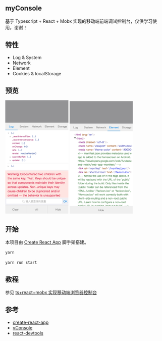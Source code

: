 ## myConsole

基于 Typescript + React + Mobx
实现的移动端前端调试控制台，仅供学习使用，谢谢！

## 特性

- Log & System
- Network
- Element
- Cookies & localStorage

## 预览

<p>
    <img src="./doc/imgs/preview1.png" width="200">
    <img src="./doc/imgs/preview2.png" width="200">
</p>

## 开始

本项目由 [Create React App](https://github.com/facebookincubator/create-react-app) 脚手架搭建。

```
yarn

yarn run start

```

## 教程

参见 [ts+react+mobx 实现移动端浏览器控制台](./doc/index.md)

## 参考

- [create-react-app](https://github.com/facebookincubator/create-react-app)
- [vConsole](https://github.com/Tencent/vConsole)
- [react-devtools](https://github.com/facebook/react-devtools)
